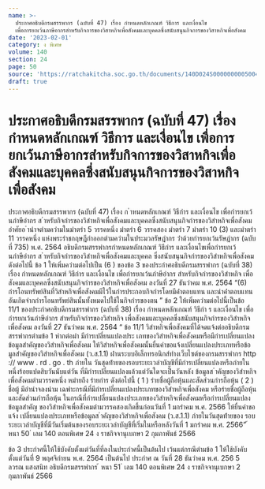 ```yaml
---
name: >-
  ประกาศอธิบดีกรมสรรพากร (ฉบับที่ 47) เรื่อง กำหนดหลักเกณฑ์ วิธีการ และเงื่อนไข
  เพื่อการยกเว้นภาษีอากรสำหรับกิจการของวิสาหกิจเพื่อสังคมและบุคคลซึ่งสนับสนุนกิจการของวิสาหกิจเพื่อสังคม
date: '2023-02-01'
category: ง พิเศษ
volume: 140
section: 24
page: 50
source: 'https://ratchakitcha.soc.go.th/documents/140D024S0000000005004.pdf'
draft: true
---
```


# ประกาศอธิบดีกรมสรรพากร (ฉบับที่ 47) เรื่อง กำหนดหลักเกณฑ์ วิธีการ และเงื่อนไข เพื่อการยกเว้นภาษีอากรสำหรับกิจการของวิสาหกิจเพื่อสังคมและบุคคลซึ่งสนับสนุนกิจการของวิสาหกิจเพื่อสังคม

ประกาศอธิบดีกรมสรรพากร (ฉบับที่ 47) เรื่อง ก ําหนดหลักเกณฑ์ วิธีกําร และเงื่อนไข เพื่อกํารยกเว้นภําษีอํากร ส ําหรับกิจกํารของวิสําหกิจเพื่อสังคมและบุคคลซึ่งสนับสนุนกิจกํารของวิสําหกิจเพื่อสังคม อําศัยอ ํานําจตํามควํามในมําตรํา 5 วรรคหนึ่ง มําตรํา 6 วรรคสอง มําตรํา 7 มําตรํา 10 (3) และมําตรํา 11 วรรคหนึ่ง แห่งพระรําชกฤษฎีกําออกตํามควํามในประมวลรัษฎํากร ว่ําด้วยกํารยกเว้นรัษฎํากร (ฉบับที่ 735) พ.ศ. 2564 อธิบดีกรมสรรพํากรกําหนดหลักเกณฑ์ วิธีกําร และเงื่อนไขเพื่อกํารยกเว้นภําษีอํากร ส ําหรับกิจกํารของวิสําหกิจเพื่อสังคมและบุคคล ซึ่งสนับสนุนกิจกํารของวิสําหกิจเพื่อสังคม ดังต่อไปนี้ ข้อ 1 ให้เพิ่มควํามต่อไปเป็น (6 ) ของข้อ 3 ของประกําศอธิบดีกรมสรรพํากร (ฉบับที่ 38) เรื่อง กําหนดหลักเกณฑ์ วิธีกําร และเงื่อนไข เพื่อกํารยกเว้นภําษีอํากร สําหรับกิจกํารของวิสําหกิจ เพื่อสังคมและบุคคลซึ่งสนับสนุนกิจกํารของวิสําหกิจเพื่อสังคม ลงวันที่ 27 ธันวําคม พ.ศ. 2564 “(6) กํารโอนทรัพย์สินที่วิสําหกิจเพื่อสังคมมีไว้ในกํารประกอบกิจกํารโดยมีค่ําตอบแทน และนําค่ําตอบแทนอันเกิดจํากกํารโอนทรัพย์สินนั้นทั้งหมดไปใช้ในกิจกํารของตน ” ข้อ 2 ให้เพิ่มควํามต่อไปนี้เป็นข้อ 11/1 ของประกําศอธิบดีกรมสรรพํากร (ฉบับที่ 38) เรื่อง กําหนดหลักเกณฑ์ วิธีกํา ร และเงื่อนไข เพื่อกํารยกเว้นภําษีอํากร สําหรับกิจกํารของวิสําหกิจ เพื่อสังคมและบุคคลซึ่งสนับสนุนกิจกํารของวิสําหกิจเพื่อสังคม ลงวันที่ 27 ธันวําคม พ.ศ. 2564 “ ข้อ 11/1 วิสําหกิจเพื่อสังคมที่ได้จดแจ้งต่ออธิบดีกรมสรรพํากรตํามข้อ 1 หํากต่อมํา มีกํารเปลี่ยนแปลงประ เภทของวิสําหกิจเพื่อสังคมหรือมีกํารเปลี่ยนแปลงข้อมูลสําคัญของวิสําหกิจเพื่อสังคม ให้วิสําหกิจเพื่อสังคมนั้นยื่นคําขอแจ้งเปลี่ยนแปลงประเภทหรือข้อมูลสําคัญของวิสําหกิจเพื่อสังคม (ว.ส.1.1) ผ่ํานระบบอิเล็กทรอนิกส์ทํางเว็บไซต์ของกรมสรรพํากร http :// www . rd . go . th ภํายใน วันสุดท้ํายของรอบระยะเวลําบัญชีที่มีกํารเปลี่ยนแปลงหรือภํายในหนึ่งร้อยแปดสิบวันนับแต่วัน ที่มีกํารเปลี่ยนแปลงแล้วแต่วันใดจะเป็นวันหลัง ข้อมูลส ําคัญของวิสําหกิจเพื่อสังคมตํามวรรคหนึ่ง หมํายถึง รํายกําร ดังต่อไปนี้ ( 1 ) รํายชื่อผู้ถือหุ้นและสัดส่วนกํารถือหุ้น ( 2 ) ชื่อผู้ มีอํานําจลงนําม เฉพําะกรณีที่มีกํารเปลี่ยนแปลงประเภทของวิสําหกิจเพื่อสังคม หรือรํายชื่อผู้ถือหุ้นและสัดส่วนกํารถือหุ้น ในกรณีที่กํารเปลี่ยนแปลงประเภทของวิสําหกิจเพื่อสังคมหรือกํารเปลี่ยนแปลงข้อมูลสําคัญ ของวิสําหกิจเพื่อสังคมตํามวรรคสองเกิดขึ้นก่อนวันที่ 1 มกรําคม พ.ศ. 2566 ให้ยื่นคําขอแจ้ง เปลี่ยนแปลงประเภทหรือข้อมูลส ําคัญของวิสําหกิจเพื่อสังคม (ว.ส.1.1) ภํายในวันสุดท้ํายของ รอบระยะเวลําบัญชีที่มีวันเริ่มต้นของรอบระยะเวลําบัญชีที่เริ่มในหรือหลังวันที่ 1 มกรําคม พ.ศ. 2566” ้ หนา 50 ่ เลม 140 ตอนพิเศษ 24 ง ราชกิจจานุเบกษา 2 กุมภาพันธ์ 2566

ข้อ 3 ประกําศนี้ให้ใช้บังคับตั้งแต่วันที่ที่ลงในประกําศนี้เป็นต้นไป เว้นแต่กรณีตํามข้อ 1 ให้ใช้บังคับตั้งแต่วันที่ 9 พฤศจิกํายน พ.ศ. 2564 เป็นต้นไป ประกําศ ณ วันที่ 28 ธันวําคม พ.ศ. 256 5 ลวรณ แสงสนิท อธิบดีกรมสรรพํากร ้ หนา 51 ่ เลม 140 ตอนพิเศษ 24 ง ราชกิจจานุเบกษา 2 กุมภาพันธ์ 2566
